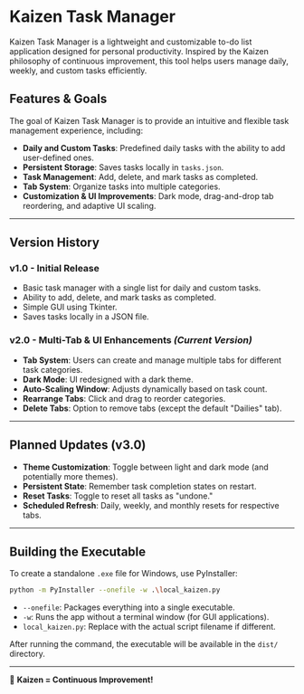 # Kaizen Task Manager

Kaizen Task Manager is a lightweight and customizable to-do list application designed for personal productivity. Inspired by the Kaizen philosophy of continuous improvement, this tool helps users manage daily, weekly, and custom tasks efficiently.

## Features & Goals
The goal of Kaizen Task Manager is to provide an intuitive and flexible task management experience, including:
- **Daily and Custom Tasks**: Predefined daily tasks with the ability to add user-defined ones.
- **Persistent Storage**: Saves tasks locally in `tasks.json`.
- **Task Management**: Add, delete, and mark tasks as completed.
- **Tab System**: Organize tasks into multiple categories.
- **Customization & UI Improvements**: Dark mode, drag-and-drop tab reordering, and adaptive UI scaling.

---

## Version History
### **v1.0 - Initial Release**
- Basic task manager with a single list for daily and custom tasks.
- Ability to add, delete, and mark tasks as completed.
- Simple GUI using Tkinter.
- Saves tasks locally in a JSON file.

### **v2.0 - Multi-Tab & UI Enhancements** *(Current Version)*
- **Tab System**: Users can create and manage multiple tabs for different task categories.
- **Dark Mode**: UI redesigned with a dark theme.
- **Auto-Scaling Window**: Adjusts dynamically based on task count.
- **Rearrange Tabs**: Click and drag to reorder categories.
- **Delete Tabs**: Option to remove tabs (except the default "Dailies" tab).

---

## Planned Updates (v3.0)
- **Theme Customization**: Toggle between light and dark mode (and potentially more themes).
- **Persistent State**: Remember task completion states on restart.
- **Reset Tasks**: Toggle to reset all tasks as "undone."
- **Scheduled Refresh**: Daily, weekly, and monthly resets for respective tabs.

---

## Building the Executable
To create a standalone `.exe` file for Windows, use PyInstaller:
```sh
python -m PyInstaller --onefile -w .\local_kaizen.py
```
- `--onefile`: Packages everything into a single executable.
- `-w`: Runs the app without a terminal window (for GUI applications).
- `local_kaizen.py`: Replace with the actual script filename if different.

After running the command, the executable will be available in the `dist/` directory.

---

🚀 **Kaizen = Continuous Improvement!**

